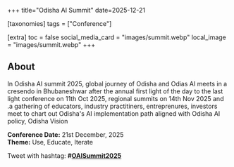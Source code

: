 +++
title="Odisha AI Summit"
date=2025-12-21

[taxonomies]
tags = ["Conference"]

[extra]
toc = false
social_media_card = "images/summit.webp"
local_image = "images/summit.webp"
+++

## About

In Odisha AI summit 2025, global journey of Odisha and Odias AI meets in a cresendo in Bhubaneshwar after the annual first light of the day to the last light conference on 11th Oct 2025, regional summits on 14th Nov 2025 and .a gathering of educators, industry practitiners, entreprenures, investors meet to chart out Odisha's AI implementation path aligned with Odisha AI policy, Odisha Vision 

**Conference Date:** 21st December, 2025  
**Theme:**  Use, Educate, Iterate

Tweet with hashtag: **#[OAISummit2025](https://x.com/hashtag/OAISummit2025)**
